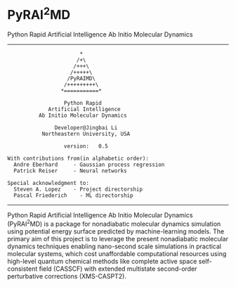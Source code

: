 # PyRAI<sup>2</sup>MD
Python Rapid Artificial Intelligence Ab Initio Molecular Dynamics

-------------------------------------------------------

                           *
                          /+\
                         /+++\
                        /+++++\
                       /PyRAIMD\
                      /+++++++++\
                     *===========*

                      Python Rapid
                 Artificial Intelligence
              Ab Initio Molecular Dynamics

                   Developer@Jingbai Li
               Northeastern University, USA

                      version:   0.5
                      
    With contributions from(in alphabetic order):
      Andre Eberhard	 - Gaussian process regression
      Patrick Reiser	 - Neural networks

    Special acknowledgment to:
      Steven A. Lopez	 - Project directorship
      Pascal Friederich    - ML directorship
      
-------------------------------------------------------

Python Rapid Artificial Intelligence Ab Initio Molecular Dynamics (PyRAI<sup>2</sup>MD) is a package for nonadiabatic molecular dynamics simulation using potential energy surface predicted by machine-learning models. The primary aim of this project is to leverage the present nonadiabatic molecular dynamics techniques enabling nano-second scale simulations in practical molecular systems, which cost unaffordable computational resources using high-level quantum chemical methods like complete active space self-consistent field (CASSCF) with extended multistate second-order perturbative corrections (XMS-CASPT2). 
